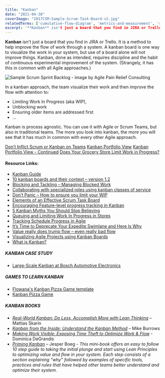 ```yaml
---
title: "Kanban"
date: "2021-04-30"
coverImage: "2017CSM-Sample-Scrum-Task-Board-v2.jpg"
relatedTerms: ['cumulative-flow-diagram', 'metrics-and-measurement', 'scrum-vs-kanban', 'work-in-progress']
excerpt: '**Kanban** isn't just a board that you find in JIRA or Trello. It is a method to help'
---
```


**Kanban** isn't just a board that you find in JIRA or Trello. It is a method to help improve the flow of work through a system. A kanban board is one way to visualize the work in your system, but use of a board alone will not improve things. Kanban, done as intended, requires discipline and the habit of continuous experimental improvement of the system. (Strangely, it has this in common with all Agile approaches.)

![Sample Scrum Sprint Backlog - image by Agile Pain Relief Consulting](src/content/glossary/kanban/images/2017CSM-Sample-Scrum-Task-Board-v2-262x300.jpg)

In a kanban approach, the team visualize their work and then improve the flow with attention to:

- Limiting Work In Progress (aka WIP),
- Unblocking work
- Ensuring older items are addressed first
- ...

Kanban is process agnostic. You can use it with Agile or Scrum Teams, but also in traditional teams. The more you look into kanban, the more you will see that it has much in common with every other Agile approach.

[Don’t Inflict Scrum or Kanban on Teams]((/blog/dont-inflict-scrum-or-kanban-on-teams.html))
[Kanban Portfolio View]((/blog/kanban-portfolio-view.html))
[Kanban Portfolio View - Continued]((/blog/kanban-portfolio-view-continued.html))
[Does Your Grocery Store Limit Work in Progress?](/blog/does-your-grocery-store-limit-work-in-progress.html)

#### Resource Links:

- [Kanban Guide](https://kanbanguides.org/html-kanban-guide/)
- [10 kanban boards and their context – version 1.2](https://blog.crisp.se/2011/12/05/mattiasskarin/10-kanban-boards-and-their-context-version-1-2)
- [Blocking and Tackling – Managing Blocked Work](http://spitzercoaching.com/2017/10/17/blocking-and-tackling-managing-blocked-work/)
- [Collaborating with specialized roles using kanban classes of service](https://yuvalyeret.com/blog/agile-4/agile-testing/collaborating-with-specialized-roles-using-kanban-classes-of-service/)
- [Don’t Panic – How to ensure you limit your WIP](https://thought-bubble.co.uk/blog/2013/11/11/wip-limit-panic-sheet-what-to-do-when-you-feel-tempted-to-break-the-limit/)
- [Elements of an Effective Scrum Task Board](https://agilecomplexificationinverter.blogspot.com/2013/11/elements-of-effective-scrum-task-board.html)
- [Encouraging Feature-level progress tracking in Kanban](https://yuvalyeret.com/blog/kanban/encouraging-feature-level-progress/)
- [5 Kanban Myths You Should Stop Believing](https://getnave.com/blog/kanban-myths/)
- [Queuing and Limiting Work In Progress in Stores](https://opexlearning.com/resources/retail-checkout-counter-waiting-line-management/10165/)
- [Tracking Schedule Progress in Agile](https://www.infoq.com/articles/tracking-schedule-agile/)
- [It’s Time to Deprecate Your Expedite Swimlane and Here Is Why](https://getnave.com/blog/expedite-swimlane/)
- [Value really does trump flow – even really bad flow](https://www.leadingagile.com/2014/08/flow-is-for-sissies/)
- [Visualizing Agile Projects using Kanban Boards](https://www.infoq.com/articles/agile-kanban-boards/)
- [What is Kanban?](https://www.everydaykanban.com/what-is-kanban/)

##### KANBAN CASE STUDY

- [Large-Scale Kanban at Bosch Automotive Electronics](https://www.leanability.com/de/blog/2017/06/kanban-im-grossen-interview-mit-bosch-automotive-electronics/)

##### GAMES TO LEARN KANBAN

- [Flowana's Kanban Pizza Game template](https://miro.com/miroverse/kanban-pizza-game/)
- [Kanban Pizza Game](https://www.agile42.com/en/agile-teams/kanban-pizza-game)

##### KANBAN BOOKS

- [_Real-World Kanban: Do Less, Accomplish More with Lean Thinking_](https://www.amazon.com/Real-World-Kanban-Less-Accomplish-Thinking/dp/1680500775/&tag=notesfromatoo-20) – Mattias Skarin
- _[Kanban from the Inside: Understand the Kanban Method](https://www.amazon.com/Kanban-Inside-Understand-connect-introduce/dp/0985305193/&tag=notesfromatoo-20)_ – Mike Burrows
- [_Making Work Visible: Exposing Time Theft to Optimize Work & Flow_](https://www.amazon.ca/gp/product/B076BYZ6VN/&tag=notesfromatoo-20) - Dominica DeGrandis
- _[Priming Kanban](https://www.infoq.com/minibooks/priming-kanban-jesper-boeg/)_ – Jesper Boeg - _This mini-book offers an easy to follow 10 step guide to taking the initial plunge and start using Lean Principles to optimizing value and flow in your system. Each step consists of a section explaining “why” followed by examples of specific tools, practices and rules that have helped other teams better understand and optimize their system._

